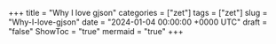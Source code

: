+++
title = "Why I love gjson"
categories = ["zet"]
tags = ["zet"]
slug = "Why-I-love-gjson"
date = "2024-01-04 00:00:00 +0000 UTC"
draft = "false"
ShowToc = "true"
mermaid = "true"
+++

